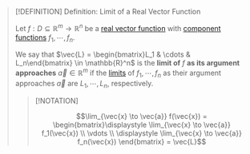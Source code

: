 >[!DEFINITION] Definition: Limit of a Real Vector Function
>
>Let $f: D \subseteq \mathbb{R}^m \to \mathbb{R}^n$ be a [real vector function](Real%20Vector%20Functions/Real%20Vector%20Function.md) with [component functions](Real%20Vector%20Functions/Real%20Vector%20Function.md#^componentfunctions) $f_1,\cdots, f_n$.
>
>We say that $\vec{L} = \begin{bmatrix}L_1 & \cdots & L_n\end{bmatrix} \in \mathbb{R}^n$ is the **limit of** $f$ **as its argument approaches** $\vec{a} \in \mathbb{R}^m$ if the [limits](Scalar%20Fields/Limits%20of%20Real%20Scalar%20Fields.md) of $f_1,\cdots, f_n$ as their argument approaches $\vec{a}$ are $L_1, \cdots, L_n$, respectively.
>
>>[!NOTATION]
>>
>>$$\lim_{\vec{x} \to \vec{a}} f(\vec{x}) = \begin{bmatrix}\displaystyle \lim_{\vec{x} \to \vec{a}} f_1(\vec{x}) \\ \vdots \\ \displaystyle \lim_{\vec{x} \to \vec{a}} f_n(\vec{x}) \end{bmatrix} = \vec{L}$$
>>
>